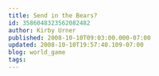 ```yaml
---
title: Send in the Bears?
id: 3586048323562082482
author: Kirby Urner
published: 2008-10-10T09:03:00.000-07:00
updated: 2008-10-10T19:57:40.109-07:00
blog: world_game
tags: 
---
```


